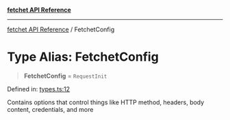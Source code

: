 [**fetchet API Reference**](../README.md)

***

[fetchet API Reference](../README.md) / FetchetConfig

# Type Alias: FetchetConfig

> **FetchetConfig** = `RequestInit`

Defined in: [types.ts:12](https://github.com/brysonbw/fetchet/blob/7b4bb591bcda340766d9cc0bbd17667f15536f84/src/types.ts#L12)

Contains options that control things like HTTP method, headers, body content, credentials, and more
